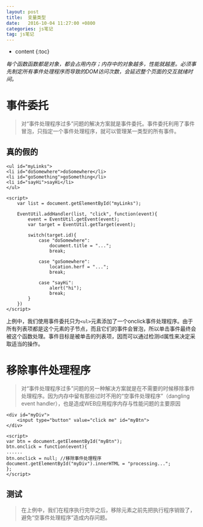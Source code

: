 ```yaml
---
layout: post
title:  变量类型
date:   2016-10-04 11:27:00 +0800
categories: js笔记
tag: js笔记
---
```


* content
{:toc}


*每个函数函数都是对象，都会占用内存；内存中的对象越多，性能就越差。必须事先制定所有事件处理程序而导致的DOM访问次数，会延迟整个页面的交互就绪时间。*


事件委托
===========

>对“事件处理程序过多”问题的解决方案就是事件委托。事件委托利用了事件冒泡，只指定一个事件处理程序，就可以管理某一类型的所有事件。


真的假的
-------------

	<ul id="myLinks">
	<li id="doSomewhere">doSomewhere</li>
	<li id="goSomething">goSomething</li>
	<li id="sayHi">sayHi</li>
	</ul>
    
    <script>
        var list = document.getElementById("myLinks");
        
        EventUtil.addHandler(list, "click", function(event){
            event = EventUtil.getEvent(event);
            var target = EventUtil.getTarget(event);
            
            switch(target.id){
                case "doSomewhere":
                    document.title = "...";
                    break;
                
                case "goSomewhere":
                    location.herf = "...";
                    break;
                    
                case "sayHi":
                    alert("hi");
                    break;
            }
        })
    </script>
    

上例中，我们使用事件委托只为`<ul>`元素添加了一个onclick事件处理程序。由于所有列表项都是这个元素的子节点，而且它们的事件会冒泡，所以单击事件最终会被这个函数处理。事件目标是被单击的列表项，因而可以通过检测id属性来决定采取适当的操作。
    

移除事件处理程序
===========  
>对“事件处理程序过多”问题的另一种解决方案就是在不需要的时候移除事件处理程序。因为内存中留有那些过时不用的“空事件处理程序”（dangling event handler），也是造成WEB应用程序内存与性能问题的主要原因


    <div id="myDiv">
        <input type="button" value="click me" id="myBtn">
    </div>

	<script>
	var btn = document.getElementById("myBtn");
	btn.onclick = function(event){
    ......
    btn.onclick = null; //移除事件处理程序
    document.getElementById("myDiv").innerHTML = "processing...";
	};
	</script>

测试
-------------
>在上例中，我们在程序执行完毕之后，移除元素之前先把执行程序销毁了，避免“空事件处理程序”造成内存问题。